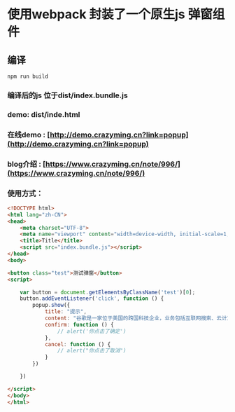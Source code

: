# 使用webpack 封装了一个原生js 弹窗组件

## 编译
```
npm run build
```

### 编译后的js  位于dist/index.bundle.js

### demo: dist/inde.html

### 在线demo :  [http://demo.crazyming.cn?link=popup](http://demo.crazyming.cn?link=popup)
### blog介绍 : [https://www.crazyming.cn/note/996/](https://www.crazyming.cn/note/996/)


### 使用方式：
```html
<!DOCTYPE html>
<html lang="zh-CN">
<head>
    <meta charset="UTF-8">
    <meta name="viewport" content="width=device-width, initial-scale=1, maximum-scale=1, user-scalable=no">
    <title>Title</title>
    <script src="index.bundle.js"></script>
</head>
<body>

<button class="test">测试弹窗</button>
<script>

    var button = document.getElementsByClassName('test')[0];
    button.addEventListener('click', function () {
        popup.show({
            title: "提示",
            content: "谷歌是一家位于美国的跨国科技企业，业务包括互联网搜索、云计算、广告技术等，同时开发并提供大量基于互联网的产品与服务，其主要利润来自于AdWords等广告服务。你确定吗?",
            confirm: function () {
                // alert('你点击了确定')
            },
            cancel: function () {
                // alert("你点击了取消")
            }
        })

    })

</script>
</body>
</html>
```

